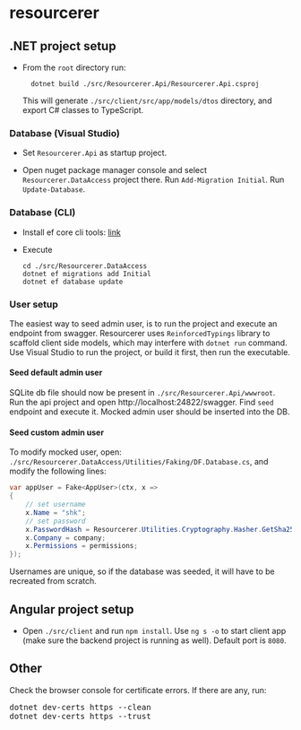 # resourcerer

## .NET project setup

- From the `root` directory run:
  ```
    dotnet build ./src/Resourcerer.Api/Resourcerer.Api.csproj
  ```
  This will generate `./src/client/src/app/models/dtos` directory, and export C# classes to TypeScript.

### Database (Visual Studio)

- Set `Resourcerer.Api` as startup project.

- Open nuget package manager console and select `Resourcerer.DataAccess` project there. Run `Add-Migration Initial`. Run `Update-Database`.

### Database (CLI)

- Install ef core cli tools: [link](https://learn.microsoft.com/en-us/ef/core/cli/)

- Execute
  ```
  cd ./src/Resourcerer.DataAccess
  dotnet ef migrations add Initial
  dotnet ef database update
  ```

### User setup

The easiest way to seed admin user, is to run the project and execute an endpoint from swagger. Resourcerer uses `ReinforcedTypings` library to scaffold client side models, which may interfere with `dotnet run` command. Use Visual Studio to run the project, or build it first, then run the executable.

#### Seed default admin user

SQLite db file should now be present in `./src/Resourcerer.Api/wwwroot`. Run the api project and open http://localhost:24822/swagger. Find `seed` endpoint and execute it. Mocked admin user should be inserted into the DB. 

#### Seed custom admin user

To modify mocked user, open: `./src/Resourcerer.DataAccess/Utilities/Faking/DF.Database.cs`, and modify the following lines:

```csharp
var appUser = Fake<AppUser>(ctx, x =>
{
    // set username
    x.Name = "shk";
    // set password
    x.PasswordHash = Resourcerer.Utilities.Cryptography.Hasher.GetSha256Hash("123");
    x.Company = company;
    x.Permissions = permissions;
});
```

Usernames are unique, so if the database was seeded, it will have to be recreated from scratch.

## Angular project setup

- Open `./src/client` and run `npm install`. Use `ng s -o` to start client app (make sure the backend project is running as well). Default port is `8080`.

## Other

Check the browser console for certificate errors. If there are any, run:

<pre>
dotnet dev-certs https --clean
dotnet dev-certs https --trust
</pre>